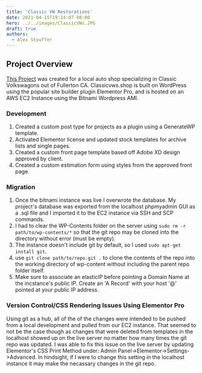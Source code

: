 ```yaml
---
title: 'Classic VW Restorations'
date: 2021-04-15T19:14:07-08:00
hero: ../../images/ClassicVWs.JPG
draft: true
authors:
  - Alex Stouffer
---
```


## Project Overview

[This Project](http://classicvws.shop) was created for a local auto shop specializing in Classic Volkswagons out of Fullerton CA. Classicvws.shop is built on WordPress using the popular site builder plugin Elementor Pro, and is hosted on an AWS EC2 Instance using the Bitnami Wordpress AMI.

### Development

1. Created a custom post type for projects as a plugin using a GenerateWP template.
2. Activated Elementor license and updated stock templates for archive lists and single pages.
3. Created a custom front page template based off Adobe XD design approved by client.
4. Created a custom estimation form using styles from the approved front page.

### Migration

1. Once the bitnami instance was live I overwrote the database. My project's database was exported from the localhost phpmyadmin GUI as a .sql file and I imported it to the EC2 instance via SSH and SCP commands.
2. I had to clear the WP-Contents folder on the server using `sudo rm -r path/to/wp-contents/*` so that the git repo may be cloned into the directory without error (must be empty).
3. The instance doesn't include git by default, so I used `sudo apt-get install git`.
4. use `git clone path/to/repo.git .` to clone the contents of the repo into the working directory of wp-content without including the parent repo folder itself.
5. Make sure to associate an elasticIP before pointing a Domain Name at the incstance's public IP. Create an 'A Record' with your host '@' pointed at your public IP address.

### Version Control/CSS Rendering Issues Using Elementor Pro

Using git as a hub, all of the of the changes were intended to be pushed from a local development and pulled from our EC2 instance. That seemed to not be the case though as changes that were deleted from templates in the localhost showed up on the live server no matter how many times the git repo was updated. I was able to fix this issue on the live server by updating Elementor's CSS Print Method under: Admin Panel->Elementor->Settings->Advanced. In hindsight, if I were to change this setting in the localhost instance it may make the necassary changes in the git repo.
